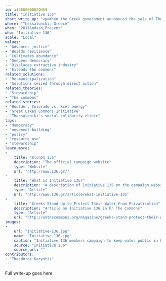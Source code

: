 ```yaml
---
id: a16E0000002QHS9
title: "Initiative 136"
short_write_up: "<p>When the Greek government announced the sale of Thessaloniki’s state-managed water company in 2011, activists from the occupied squares joined the water workers to propose an alternative to both private and state management. The resulting campaign, Initiative 136, proposes the democratic, transparent and environmentally responsible management of water by local non-profit cooperatives. Its main premise is that 136 euros contributed by each household would be enough to ensure true common ownership of this vital good. In May 2014, this campaign was the driving force behind a grassroots referendum where 98 percent of the voters rejected water privatization. Massive popular opposition and a Supreme Court decision have since obliged the government to freeze the privatization process. This, however, is only a partial victory; Initiative 136 continues organizing to make social control of water a reality.</p>"
where: "Thessaloniki, Greece"
when: "2011&ndash;Present"
who: "Initiative 136"
scale: "Local"
values:
- "Advances justice"
- "Builds resilience"
- "Cultivates abundance"
- "Deepens democracy"
- "Displaces extractive industry"
- "Extends the commons"
related_solutions:
- "Re-municipalization"
- "Solutions seized through direct action"
related_theories:
- "Stewardship"
- "The commons"
related_stories:
- "Boulder, Colorado vs. Xcel energy"
- "Great Lakes Commons Initiative"
- "Thessaloniki's social solidarity clinic"
tags:
- "democracy"
- "movement building"
- "policy"
- "resource use"
- "stewardship"
learn_more:
-
    title: "Κίνηση 136"
    description: "The official campaign website"
    type: "Website"
    url: "http://www.136.gr/"
-
    title: "What is Initiative 136?"
    description: "A description of Initiative 136 on the campaign website"
    type: "Article"
    url: "http://www.136.gr/article/what-initiative-136"
-
    title: "Greeks Stand Up to Protect Their Water From Privatization"
    description: "Article on Initiative 136 in On The Commons"
    type: "Article"
    url: "http://onthecommons.org/magazine/greeks-stand-protect-their-water-privatization"
images:
-
    url: "Initiative-136.jpg"
    name: "Initiative-136.jpg"
    caption: "Initiative 136 members campaign to keep water public in Greece."
    source: "Initiative 136"
    source_url: ""
contributors:
- "Theodoros Karyotis"
---
```

Full write-up goes here

